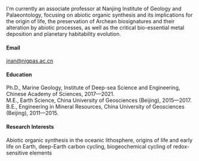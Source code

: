  

I'm currently an associate professor at Nanjing Institute of Geology and Palaeontology, focusing on abiotic organic synthesis and its implications for the origin of life, the preservation of Archean biosignatures and their alteration by abiotic processes, as well as the critical bio-essential metal deposition and planetary habitability evolution. 

#### Email
jnan@nigpas.ac.cn

#### Education
Ph.D., Marine Geology, Institute of Deep-sea Science and Engineering, Chinese Academy of Sciences, 2017—2021.\
M.E., Earth Science, China University of Geosciences (Beijing), 2015—2017.\
B.E., Engineering in Mineral Resources, China University of Geosciences (Beijing), 2011—2015.

#### Research Interests
Abiotic organic synthesis in the oceanic lithosphere, origins of life and early life on Earth, deep-Earth carbon cycling, biogeochemical cycling of redox-sensitive elements


